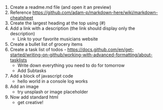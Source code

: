 1. Create a readme.md file (and open it an preview)
2. Reference https://github.com/adam-p/markdown-here/wiki/markdown-cheatsheet
3. Create the largest heading at the top using (#)
4. Add a link with a description (the link should display only the description)
   - Link to your favorite musicians website
5. Create a bullet list of grocery items
6. Create a task list of todos - https://docs.github.com/en/get-started/writing-on-github/working-with-advanced-formatting/about-tasklists
   - Write down everything you need to do for tomorrow
   - Add Subtasks
7. Add a block of javascript code
   - hello world in a console log works
8. Add an image
   - try unsplash or image placeholder
9. Now add standard html
   - get creative!
